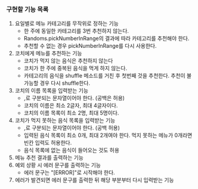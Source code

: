 ### 구현할 기능 목록
1. 요일별로 메뉴 카테고리를 무작위로 정하는 기능
   - 한 주에 동일한 카테고리를 3번 추천하지 않는다.
   - Randoms.pickNumberInRange의 결과에 따라 카테고리를 추천해야 한다.
   - 추천할 수 없는 경우 pickNumberInRange를 다시 사용한다.
2. 코치에게 메뉴를 추천하는 기능
   - 코치가 먹지 않는 음식은 추천하지 않는다
   - 코치가 한 주에 중복된 음식을 먹게 하지 않는다.
   - 카테고리의 음식을 shuffle 메소드를 거친 후 첫번째 것을 추천한다. 추천이 불가능할 경우 다시 shuffle한다.
3. 코치의 이름 목록을 입력받는 기능
   - ,로 구분되는 문자열이어야 한다. (공백은 허용)
   - 코치의 이름은 최소 2글자, 최대 4글자이다.
   - 코치의 이름 목록이 최소 2명, 최대 5명이다.
4. 코치가 먹지 못하는 음식 목록을 입력받는 기능
   - ,로 구분되는 문자열이어야 한다. (공백 허용)
   - 입력된 음식 목록이 최소 0개, 최대 2개여야 한다. 먹지 못하는 메뉴가 0개라면 빈칸 입력도 허용한다.
   - 음식 목록에 없는 음식이 들어오는 것도 허용
5. 메뉴 추천 결과를 출력하는 기능
6. 예외 상황 시 에러 문구를 출력하는 기능
   - 에러 문구는 "[ERROR]"로 시작해야 한다.
7. 에러가 발견되면 에러 문구를 출력한 뒤 해당 부분부터 다시 입력받는 기능